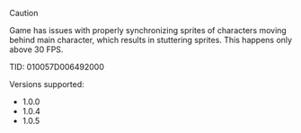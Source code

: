 >[!CAUTION]
Game has issues with properly synchronizing sprites of characters moving behind main character, which results in stuttering sprites. This happens only above 30 FPS.

TID: 010057D006492000

Versions supported:

- 1.0.0
- 1.0.4
- 1.0.5